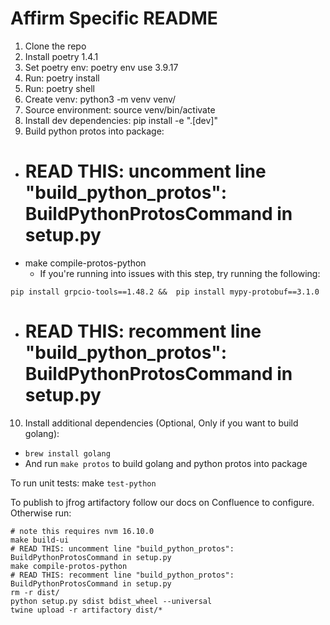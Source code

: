 # Affirm Specific README

1. Clone the repo
2. Install poetry 1.4.1
3. Set poetry env: poetry env use 3.9.17
4. Run: poetry install
5. Run: poetry shell
6. Create venv: python3 -m venv venv/
7. Source environment: source venv/bin/activate
8. Install dev dependencies: pip install -e ".[dev]"
9. Build python protos into package:
  - # READ THIS: uncomment line "build_python_protos": BuildPythonProtosCommand in setup.py
  - make compile-protos-python
    - If you're running into issues with this step, try running the following:
``` 
pip install grpcio-tools==1.48.2 &&  pip install mypy-protobuf==3.1.0
```
  - # READ THIS: recomment line "build_python_protos": BuildPythonProtosCommand in setup.py
10. Install additional dependencies (Optional, Only if you want to build golang):
  - `brew install golang`
  - And run `make protos` to build golang and python protos into package

To run unit tests: make `test-python`

To publish to jfrog artifactory follow our docs on Confluence to configure. Otherwise run:
```
# note this requires nvm 16.10.0
make build-ui
# READ THIS: uncomment line "build_python_protos": BuildPythonProtosCommand in setup.py
make compile-protos-python
# READ THIS: recomment line "build_python_protos": BuildPythonProtosCommand in setup.py
rm -r dist/
python setup.py sdist bdist_wheel --universal
twine upload -r artifactory dist/*
```

